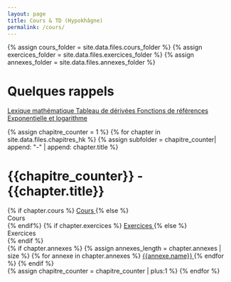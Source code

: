 ```yaml
---
layout: page
title: Cours & TD (Hypokhâgne)
permalink: /cours/
---
```



{% assign cours_folder = site.data.files.cours_folder %}
{% assign exercices_folder = site.data.files.exercices_folder %}
{% assign annexes_folder = site.data.files.annexes_folder %}

<div class="chapter">
	<h1 class="chapter-title">Quelques rappels</h1> 
	<div class="link-container">
		<div class="annexes">
			<a href="{{site.baseurl}}/{{annexes_folder}}/lexique_mathematique.pdf">
				<i class="ri-file-fill"></i> 
				<span> Lexique mathématique </span>
			</a>
			<a href="{{site.baseurl}}/{{annexes_folder}}/tableau_derivees.pdf">
				<i class="ri-file-fill"></i> 
				<span> Tableau de dérivées </span>
			</a>
			<a href="{{site.baseurl}}/{{annexes_folder}}/fonctions_reference.pdf">
				<i class="ri-file-fill"></i> 
				<span> Fonctions de références </span>
			</a>
			<a href="{{site.baseurl}}/{{annexes_folder}}/exp_ln.pdf">
				<i class="ri-file-fill"></i> 
				<span> Exponentielle et logarithme </span>
			</a>
		</div>
	</div>
</div>


{% assign chapitre_counter = 1 %}
{% for chapter in site.data.files.chapitres_hk %}
{% assign subfolder = chapitre_counter| append: "-" | append: chapter.title %}
<div class="chapter">
	<h1 class="chapter-title">{{chapitre_counter}} - {{chapter.title}}</h1> 
	<div class="link-container">
	<div class="cours-exo">
	{% if chapter.cours %}
		<a href="{{site.baseurl}}/{{cours_folder}}/{{subfolder}}/cours/{{chapter.cours}}_web.pdf"> 
			<i class="ri-book-2-fill"></i> 
			<span> Cours </span> 
		</a> 
	{% else %}
		<div class="link-placeholder"> <i class="ri-book-2-fill"></i> Cours </div>
	{% endif%}
	{% if chapter.exercices %}
		<a href="{{site.baseurl}}/{{exercices_folder}}/{{subfolder}}/exercices/{{chapter.exercices}}_web.pdf">
			<i class="ri-puzzle-fill"></i> 
			<span> Exercices </span>
		</a>
	{% else %}
		<div class="link-placeholder"> <i class="ri-puzzle-fill"></i> Exercices</div>
	{% endif %}
	</div>
	<div class="annexes">
	{% if chapter.annexes %}
		{% assign annexes_length = chapter.annexes | size %}
		{% for annexe in chapter.annexes %}
			<a href="{{site.baseurl}}/{{annexes_folder}}/{{subfolder}}/{{annexe.path}}_web.pdf">
				<i class="ri-file-fill"></i> 
				<span> {{annexe.name}} </span>
			</a>
		{% endfor %}
	{% endif %}
	</div>
	</div>
</div>
{% assign chapitre_counter = chapitre_counter | plus:1 %}
{% endfor %}

<!-- {% assign cours_counter = 1 %}
{% for pdf in site.static_files %}
    {% if pdf.path contains 'pdf/cours' %}
    	{% assign string_to_delete = cours_counter | append: '.' %}
        <li> 
        <a href="{{ site.baseurl }}{{ pdf.path }}"> Chapitre {{cours_counter}} : {{pdf.basename | replace: string_to_delete , ''}} </a> 
        </li>
        {% assign cours_counter = cours_counter | plus:1 %}
    {% endif %}
{% endfor %} -->


